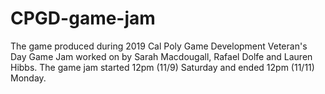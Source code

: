 # CPGD-game-jam
The game produced during 2019 Cal Poly Game Development Veteran's Day Game Jam worked on by Sarah Macdougall, Rafael Dolfe and Lauren Hibbs. The game jam started 12pm (11/9) Saturday and ended 12pm (11/11) Monday.
